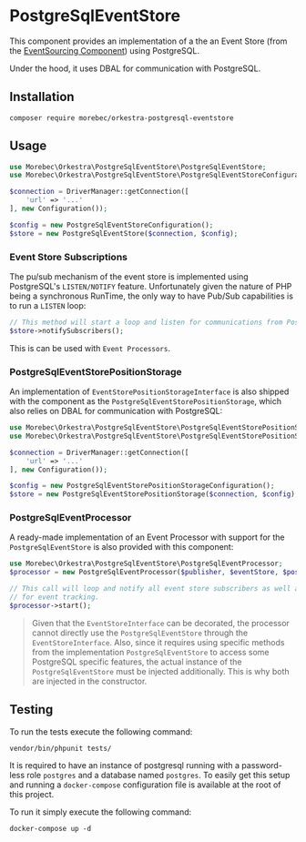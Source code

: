 # PostgreSqlEventStore
This component provides an implementation of a the an Event Store (from the [EventSourcing Component]())
using PostgreSQL.

Under the hood, it uses DBAL for communication with PostgreSQL.

## Installation
```shell
composer require morebec/orkestra-postgresql-eventstore
```

## Usage

```php
use Morebec\Orkestra\PostgreSqlEventStore\PostgreSqlEventStore;
use Morebec\Orkestra\PostgreSqlEventStore\PostgreSqlEventStoreConfiguration;

$connection = DriverManager::getConnection([
    'url' => '...'
], new Configuration()); 

$config = new PostgreSqlEventStoreConfiguration();
$store = new PostgreSqlEventStore($connection, $config);

```

### Event Store Subscriptions
The pu/sub mechanism of the event store is implemented using PostgreSQL's `LISTEN/NOTIFY` feature.
Unfortunately given the nature of PHP being a synchronous RunTime, the only way to have Pub/Sub capabilities
is to run a `LISTEN` loop: 

```php
// This method will start a loop and listen for communications from PostgreSQL's LISTEN/NOTIFY mechanis.
$store->notifySubscribers();
```

This is can be used with `Event Processors`.

### PostgreSqlEventStorePositionStorage
An implementation of `EventStorePositionStorageInterface` is also shipped with the component as the `PostgreSqlEventStorePositionStorage`,
which also relies on DBAL for communication with PostgreSQL:

```php
use Morebec\Orkestra\PostgreSqlEventStore\PostgreSqlEventStorePositionStorage;
use Morebec\Orkestra\PostgreSqlEventStore\PostgreSqlEventStorePositionStorageConfiguration;

$connection = DriverManager::getConnection([
    'url' => '...'
], new Configuration()); 

$config = new PostgreSqlEventStorePositionStorageConfiguration();
$store = new PostgreSqlEventStorePositionStorage($connection, $config);
```


### PostgreSqlEventProcessor
A ready-made implementation of an Event Processor with support for the `PostgreSqlEventStore`
is also provided with this component:

```php
use Morebec\Orkestra\PostgreSqlEventStore\PostgreSqlEventProcessor;
$processor = new PostgreSqlEventProcessor($publisher, $eventStore, $postgreSqlEventStore, $positionStorage);

// This call will loop and notify all event store subscribers as well as the event processor itself
// for event tracking.
$processor->start();
```

> Given that the `EventStoreInterface` can be decorated, the processor cannot directly use the `PostgreSqlEventStore` through the `EventStoreInterface`.
> Also, since it requires using specific methods from the implementation `PostgreSqlEventStore`  to access some PostgreSQL specific features,
> the actual instance of the `PostgreSqlEventStore` must be injected additionally. 
> This is why both are injected in the constructor.

## Testing
To run the tests execute the following command:
```shell
vendor/bin/phpunit tests/
```

It is required to have an instance of postgresql running with a password-less role `postgres` and a database named `postgres`.
To easily get this setup and running a `docker-compose` configuration file is available at the root of this project.

To run it simply execute the following command:

```shell
docker-compose up -d
```